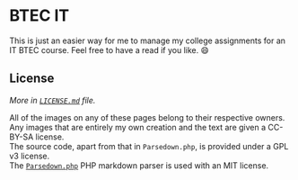 # BTEC IT

This is just an easier way for me to manage my college assignments for an IT BTEC course. Feel free to have a read if you like. :smile:

## License

*More in [`LICENSE.md`](/btec/license) file.*

All of the images on any of these pages belong to their respective owners.  
Any images that are entirely my own creation and the text are given a CC-BY-SA license.  
The source code, apart from that in `Parsedown.php`, is provided under a GPL v3 license.  
The [`Parsedown.php`](https://github.com/erusev/parsedown) PHP markdown parser is used with an MIT license.